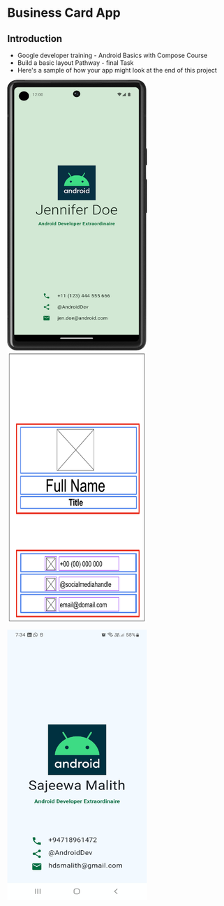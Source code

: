 # Business Card App

## Introduction
- Google developer training - Android Basics with Compose Course
- Build a basic layout Pathway - final Task 
- Here's a sample of how your app might look at the end of this project


<p align="left">  <img src="https://github.com/Sajeewamalith/Business_Card/blob/master/endResult.png"  width="320" height="620"/> 
  <img src="https://github.com/Sajeewamalith/Business_Card/blob/master/scratch.png"  width="320" height="620"/> 
 </p>
<p align="left">  <img src="https://github.com/Sajeewamalith/Business_Card/blob/master/Screenshot_20241220-193415_Business%20Card.jpg"  width="320" height="620"/> 
 </p>
